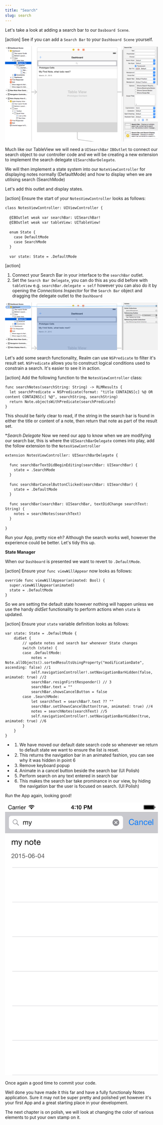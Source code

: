 ```yaml
---
title: "Search"
slug: search
---     
```


Let's take a look at adding a search bar to our `Dasboard Scene`.

[action]
See if you can add a `Search Bar` to your `Dashboard Scene` yourself.

![image](add_search_bar.png)

Much like our TableView we will need a `UISearchBar` `IBOutlet` to connect our search object to our controller code and we will be creating a new extension
to implement the search delegate `UISearchBarDelegate`.

We will then implement a state system into our `NoteViewController` for displaying notes normally (DefaultMode) and how to display when we are utilising search (SearchMode)

Let's add this outlet and display states.

[action]
Ensure the start of your `NotesViewController` looks as follows:

	class NotesViewController: UIViewController {
  
      @IBOutlet weak var searchBar: UISearchBar!
      @IBOutlet weak var tableView: UITableView!
  
      enum State {
        case DefaultMode
        case SearchMode
      }
      
      var state: State = .DefaultMode
      
[action]
1. Connect your Search Bar in your interface to the `searchBar` outlet.
2. Set the `Search Bar Delegate`, you can do this as you did before with `tableView` e.g. `searchBar.delegate = self` however
you can also do it by opening the *Connections Inspector* for the `Search Bar` object and dragging the delegate outlet to the `Dashboard`

![image](search_delegate_connect.png)

Let's add some search functionality, Realm can use `NSPredicate` to filter it's result set. `NSPredicate` allows you to construct logical conditions used to constrain a search.
It's easier to see it in action.

[action]
Add the following function to the `NotesViewController` class:

    func searchNotes(searchString: String) -> RLMResults {
      let searchPredicate = NSPredicate(format: "title CONTAINS[c] %@ OR content CONTAINS[c] %@", searchString, searchString)
      return Note.objectsWithPredicate(searchPredicate)
    }
    
This should be fairly clear to read, if the string in the search bar is found in either the title or content of a note, then return that note as part of the result set.

**Search Delegate*
Now we need our app to know when we are modifying our search bar, this is where the `UISearchBarDelegate` comes into play, add the follow extension to the `NotesViewController`

    extension NotesViewController: UISearchBarDelegate {
    
      func searchBarTextDidBeginEditing(searchBar: UISearchBar) {
        state = .SearchMode
      }
      
      func searchBarCancelButtonClicked(searchBar: UISearchBar) {
        state = .DefaultMode
      }
      
      func searchBar(searchBar: UISearchBar, textDidChange searchText: String) {
        notes = searchNotes(searchText)
      }
    
    }
    
Run your App, pretty nice eh? Although the search works well, however the experience could be better.  Let's tidy this up.
    
**State Manager**
 
When our `Dashboard` is presented we want to revert to `.DefaultMode`.
 
[action]
Ensure your `func viewWillAppear` now looks as follows:
 
    override func viewWillAppear(animated: Bool) {
      super.viewWillAppear(animated)
      state = .DefaultMode
    }
    
So we are setting the default state however nothing will happen unless we use the handy *didSet* functionality to perform actions when `state` is updated.

[action]
Ensure your `state` variable definition looks as follows:

    var state: State = .DefaultMode {
        didSet {
            // update notes and search bar whenever State changes
            switch (state) {
            case .DefaultMode:
                notes = Note.allObjects().sortedResultsUsingProperty("modificationDate", ascending: false) //1 
                self.navigationController!.setNavigationBarHidden(false, animated: true) //2
                searchBar.resignFirstResponder() // 3
                searchBar.text = "" 
                searchBar.showsCancelButton = false
            case .SearchMode:
                let searchText = searchBar?.text ?? ""
                searchBar.setShowsCancelButton(true, animated: true) //4
                notes = searchNotes(searchText) //5
                self.navigationController!.setNavigationBarHidden(true, animated: true) //6
            }
        }
    }
    
- 1) We have moved our default date search code so whenever we return to default state we want to ensure the list is reset.
- 2) This returns the navigation bar in an animated fashion, you can see why it was hidden in point 6
- 3) Remove keyboard popup
- 4) Animate in a cancel button beside the search bar (UI Polish)
- 5) Perform search on any text entered in search bar
- 6) This makes the search bar take prominance in our view, by hiding the navigation bar the user is focused on search. (UI Polish)

Run the App again, looking good!

![image](simulator_search.png)

Once again a good time to commit your code.

Well done you have made it this far and have a fully functionaly Notes application.  Sure it may not be super pretty and polished yet 
however it's your first App and a great starting place in your development.

The next chapter is on polish, we will look at changing the color of various elements to put your own stamp on it.


